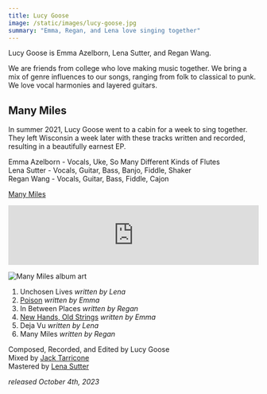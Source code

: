 ```yaml
---
title: Lucy Goose
image: /static/images/lucy-goose.jpg
summary: "Emma, Regan, and Lena love singing together"
---
```


Lucy Goose is Emma Azelborn, Lena Sutter, and Regan Wang. 

We are friends from college who love making music together. We bring a mix of genre influences to our songs, ranging from folk to classical to punk. We love vocal harmonies and layered guitars.

## Many Miles

In summer 2021, Lucy Goose went to a cabin for a week to sing together. They left Wisconsin a week later with these tracks written and recorded, resulting in a beautifully earnest EP.

Emma Azelborn - Vocals, Uke, So Many Different Kinds of Flutes  
Lena Sutter - Vocals, Guitar, Bass, Banjo, Fiddle, Shaker  
Regan Wang - Vocals, Guitar, Bass, Fiddle, Cajon  

[Many Miles](https://album.link/i/1710103597)

<iframe style="border: 0; width: 100%; height: 120px;" src="https://bandcamp.com/EmbeddedPlayer/album=3966217537/size=large/bgcol=ffffff/linkcol=0687f5/tracklist=false/artwork=small/transparent=true/" seamless><a href="https://lucygoose.bandcamp.com/album/many-miles">Many Miles by Lucy Goose</a></iframe>

![Many Miles album art](/static/images/many-miles.jpg)

1. Unchosen Lives _written by Lena_  
2. [Poison](/songs/poison) _written by Emma_  
3. In Between Places _written by Regan_  
4. [New Hands, Old Strings](/songs/new-hands-old-strings) _written by Emma_  
5. Deja Vu _written by Lena_  
6. Many Miles _written by Regan_  

Composed, Recorded, and Edited by Lucy Goose  
Mixed by [Jack Tarricone](https://jacktarricone.com/)   
Mastered by [Lena Sutter](https://lenasutter.com/)  

_released October 4th, 2023_
